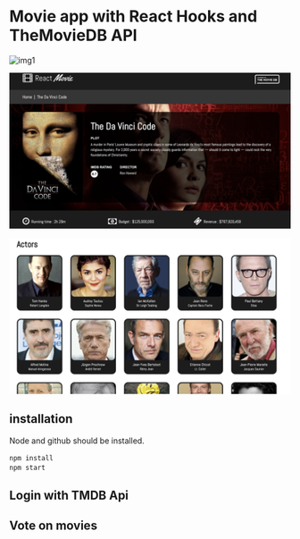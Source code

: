 # Movie app with React Hooks and TheMovieDB API


![img1](src/components/images/img1.png)

![img2](src/components/images/img2.png)

![img3](src/components/images/img3.png)

## installation

Node and github should be installed.

```bash
npm install
npm start
```

## Login with TMDB Api

## Vote on movies